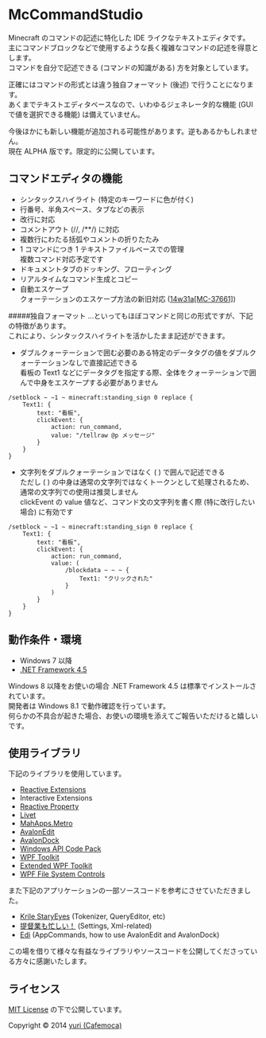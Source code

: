 McCommandStudio
===

Minecraft のコマンドの記述に特化した IDE ライクなテキストエディタです。  
主にコマンドブロックなどで使用するような長く複雑なコマンドの記述を得意とします。  
コマンドを自分で記述できる (コマンドの知識がある) 方を対象としています。  

正確にはコマンドの形式とは違う独自フォーマット (後述) で行うことになります。  
あくまでテキストエディタベースなので、いわゆるジェネレータ的な機能 (GUI で値を選択できる機能) は備えていません。  

今後ほかにも新しい機能が追加される可能性があります。逆もあるかもしれません。  
現在 ALPHA 版です。限定的に公開しています。

コマンドエディタの機能
--
* シンタックスハイライト (特定のキーワードに色が付く)
* 行番号、半角スペース、タブなどの表示
* 改行に対応
* コメントアウト (//, /**/) に対応
* 複数行にわたる括弧やコメントの折りたたみ
* 1 コマンドにつき 1 テキストファイルベースでの管理  
複数コマンド対応予定です
* ドキュメントタブのドッキング、フローティング
* リアルタイムなコマンド生成とコピー
* 自動エスケープ  
クォーテーションのエスケープ方法の新旧対応 ([14w31a[MC-37661]](https://bugs.mojang.com/browse/MC-37661))

#####独自フォーマット
…といってもほぼコマンドと同じの形式ですが、下記の特徴があります。  
これにより、シンタックスハイライトを活かしたまま記述ができます。  

* ダブルクォーテーションで囲む必要のある特定のデータタグの値をダブルクォーテーションなしで直接記述できる  
看板の Text1 などにデータタグを指定する際、全体をクォーテーションで囲んで中身をエスケープする必要がありません
``` text
/setblock ~ ~1 ~ minecraft:standing_sign 0 replace {
	Text1: {
		text: "看板",
		clickEvent: {
			action: run_command,
			value: "/tellraw @p メッセージ"
		}
	}
}
```
* 文字列をダブルクォーテーションではなく ( ) で囲んで記述できる  
ただし ( ) の中身は通常の文字列ではなくトークンとして処理されるため、通常の文字列での使用は推奨しません  
clickEvent の value 値など、コマンド文の文字列を書く際 (特に改行したい場合) に有効です
``` text
/setblock ~ ~1 ~ minecraft:standing_sign 0 replace {
	Text1: {
		text: "看板",
		clickEvent: {
			action: run_command,
			value: (
				/blockdata ~ ~ ~ {
					Text1: "クリックされた"
				}
			)
		}
	}
}
```

動作条件・環境
--
* Windows 7 以降
* [.NET Framework 4.5](http://www.microsoft.com/ja-jp/download/details.aspx?id=30653)

Windows 8 以降をお使いの場合 .NET Framework 4.5 は標準でインストールされています。  
開発者は Windows 8.1 で動作確認を行っています。  
何らかの不具合が起きた場合、お使いの環境を添えてご報告いただけると嬉しいです。  

使用ライブラリ
--
下記のライブラリを使用しています。  

* [Reactive Extensions](http://rx.codeplex.com/)
* Interactive Extensions
* [Reactive Property](http://reactiveproperty.codeplex.com/)
* [Livet](http://ugaya40.net/livet)
* [MahApps.Metro](http://mahapps.com/)
* [AvalonEdit](http://avalonedit.net/)
* [AvalonDock](https://avalondock.codeplex.com/)
* [Windows API Code Pack](http://archive.msdn.microsoft.com/WindowsAPICodePack)
* [WPF Toolkit](https://www.nuget.org/packages/WPFToolkit/)
* [Extended WPF Toolkit](https://wpftoolkit.codeplex.com/)
* [WPF File System Controls](http://fsc.codeplex.com/)

また下記のアプリケーションの一部ソースコードを参考にさせていただきました。

* [Krile StaryEyes](http://krile.starwing.net/) (Tokenizer, QueryEditor, etc)
* [提督業も忙しい！](http://grabacr.net/kancolleviewer) (Settings, Xml-related)
* [Edi](http://edi.codeplex.com/) (AppCommands, how to use AvalonEdit and AvalonDock)

この場を借りて様々な有益なライブラリやソースコードを公開してくださっている方々に感謝いたします。

ライセンス
--
[MIT License](http://opensource.org/licenses/mit-license.php) の下で公開しています。  

Copyright © 2014 [yuri (Cafemoca)](https://twitter.com/yuri_v3v)  
